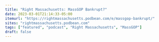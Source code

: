```yaml
---
title: "Right Massachusetts: MassGOP Bankrupt?"
date: 2023-03-01T21:14:33-05:00
itemurl: "https://rightmassachusetts.podbean.com/e/massgop-bankrupt/"
sites: "rightmassachusetts.podbean.com"
tags: ["featured", "podcast", "Right Massachusetts", "MassGOP"]
draft: false
---
```


